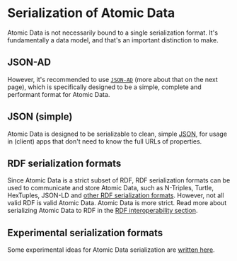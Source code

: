 # Serialization of Atomic Data

Atomic Data is not necessarily bound to a single serialization format.
It's fundamentally a data model, and that's an important distinction to make.

## JSON-AD

However, it's recommended to use [`JSON-AD`](json-ad.md) (more about that on the next page), which is specifically designed to be a simple, complete and performant format for Atomic Data.

## JSON (simple)

Atomic Data is designed to be serializable to clean, simple [JSON](../interoperability/json.md), for usage in (client) apps that don't need to know the full URLs of properties.

## RDF serialization formats

Since Atomic Data is a strict subset of RDF, RDF serialization formats can be used to communicate and store Atomic Data, such as N-Triples, Turtle, HexTuples, JSON-LD and [other RDF serialization formats](https://ontola.io/blog/rdf-serialization-formats/).
However, not all valid RDF is valid Atomic Data.
Atomic Data is more strict.
Read more about serializing Atomic Data to RDF in the [RDF interoperability section](../interoperability/rdf.md).

## Experimental serialization formats

Some experimental ideas for Atomic Data serialization are [written here](https://github.com/ontola/atomic-data/blob/master/src/experimental-serialization.md).
